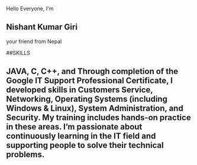 Hello Everyone, I'm
## Nishant Kumar Giri
your friend from Nepal

##SKILLS
## JAVA, C, C++, and Through completion of the Google IT Support Professional Certificate, I developed skills in Customers Service, Networking, Operating Systems (including Windows & Linux), System Administration, and Security. My training includes hands-on practice in these areas. I’m passionate about continuously learning in the IT field and supporting people to solve their technical problems. 